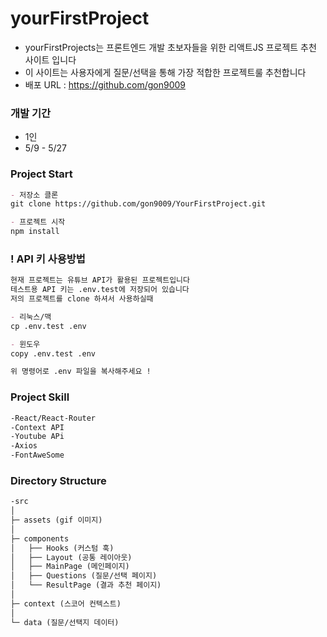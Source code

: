 # yourFirstProject

- yourFirstProjects는 프론트엔드 개발 초보자들을 위한 리액트JS 프로젝트 추천 사이트 입니다
- 이 사이트는 사용자에게 질문/선택을 통해 가장 적합한 프로젝트룰 추천합니다
- 배포 URL : https://github.com/gon9009

### 개발 기간 

- 1인 
- 5/9 - 5/27

### Project Start

```markdown
- 저장소 클론
git clone https://github.com/gon9009/YourFirstProject.git

- 프로젝트 시작  
npm install
```
### ! API 키 사용방법

```markdown
현재 프로젝트는 유튜브 API가 활용된 프로젝트입니다 
테스트용 API 키는 .env.test에 저장되어 있습니다 
저의 프로젝트를 clone 하셔서 사용하실때

- 리눅스/맥 
cp .env.test .env 

- 윈도우 
copy .env.test .env

위 명령어로 .env 파일을 복사해주세요 !  
```

### Project Skill

```markdown
-React/React-Router
-Context API
-Youtube APi
-Axios
-FontAweSome
```

### Directory Structure 

```markdown
-src
│
├─ assets (gif 이미지)
│
├─ components
│   ├── Hooks (커스텀 훅)
│   ├── Layout (공통 레이아웃)
│   ├── MainPage (메인페이지)
│   ├── Questions (질문/선택 페이지)
│   └── ResultPage (결과 추천 페이지)
│
├─ context (스코어 컨텍스트)
│
└─ data (질문/선택지 데이터)
```
